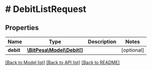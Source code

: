 # # DebitListRequest

## Properties

Name | Type | Description | Notes
------------ | ------------- | ------------- | -------------
**debit** | [**\BitPesa\Model\Debit[]**](Debit.md) |  | [optional] 

[[Back to Model list]](../../README.md#documentation-for-models) [[Back to API list]](../../README.md#documentation-for-api-endpoints) [[Back to README]](../../README.md)


